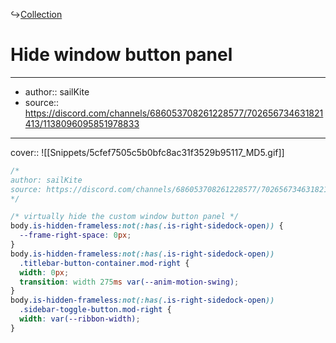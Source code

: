 ↪[Collection](Collection.md)

# Hide window button panel

---

- author:: sailKite
- source:: https://discord.com/channels/686053708261228577/702656734631821413/1138096095851978833

---

cover:: ![[Snippets/5cfef7505c5b0bfc8ac31f3529b95117_MD5.gif]]

```css
/*
author: sailKite
source: https://discord.com/channels/686053708261228577/702656734631821413/1138096095851978833
*/

/* virtually hide the custom window button panel */
body.is-hidden-frameless:not(:has(.is-right-sidedock-open)) {
  --frame-right-space: 0px;
}
body.is-hidden-frameless:not(:has(.is-right-sidedock-open))
  .titlebar-button-container.mod-right {
  width: 0px;
  transition: width 275ms var(--anim-motion-swing);
}
body.is-hidden-frameless:not(:has(.is-right-sidedock-open))
  .sidebar-toggle-button.mod-right {
  width: var(--ribbon-width);
}
```
